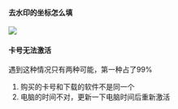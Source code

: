
#### 去水印的坐标怎么填

![](http://cdn.qiniu.freetop.ren/%E6%B0%B4%E5%8D%B0%E5%9D%90%E6%A0%87.jpg)


#### 卡号无法激活
遇到这种情况只有两种可能，第一种占了99%
1. 购买的卡号和下载的软件不是同一个
2. 电脑的时间不对，更新一下电脑时间后重新激活